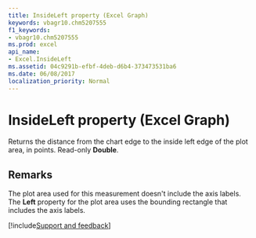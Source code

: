 ```yaml
---
title: InsideLeft property (Excel Graph)
keywords: vbagr10.chm5207555
f1_keywords:
- vbagr10.chm5207555
ms.prod: excel
api_name:
- Excel.InsideLeft
ms.assetid: 04c9291b-efbf-4deb-d6b4-373473531ba6
ms.date: 06/08/2017
localization_priority: Normal
---
```



# InsideLeft property (Excel Graph)

Returns the distance from the chart edge to the inside left edge of the plot area, in points. Read-only  **Double**.


## Remarks

The plot area used for this measurement doesn't include the axis labels. The  **Left** property for the plot area uses the bounding rectangle that includes the axis labels.

[!include[Support and feedback](~/includes/feedback-boilerplate.md)]